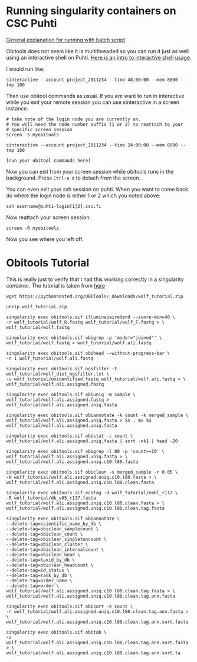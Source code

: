 # Running singularity containers on CSC Puhti
[General explanation for running with batch script](https://docs.csc.fi/computing/containers/run-existing/)

Obitools does not seem like it is multithreaded so you can run it just as well using an interactive shell on Puhti. [Here is an intro to interactive shell usage](https://docs.csc.fi/computing/running/interactive-usage/).

I would run like:
```{bash}
sinteractive --account project_2011234 --time 48:00:00 --mem 8000 --tmp 100
```
Then use obitool commands as usual. If you are want to run in interactive while you exit your remote session you can use sinteractive in a screen instance.

```
# take note of the login node you are currently on. 
# You will need the node number suffix (1 or 2) to reattach to your 
# specific screen session
screen -S myobitools

sinteractive --account project_2011234 --time 24:00:00 --mem 8000 --tmp 100

[run your obitool commands here]
```
Now you can exit from your screen session while obitools runs in the background. Press `Ctrl-a d` to detach from the screen.

You can even exit your ssh session on puhti. When you want to come back do where the login node is either 1 or 2 which you noted above:

```
ssh username@puhti-login[1|2].csc.fi
```
Now reattach your screen session:

```
screen -R myobitools
```

Now you see where you left off.

# Obitools Tutorial
This is really just to verify that I had this working correctly in a singularity container. The tutorial is taken from [here](https://pythonhosted.org/OBITools/wolves.html)

```{bash}
wget https://pythonhosted.org/OBITools/_downloads/wolf_tutorial.zip

unzip wolf_tutorial.zip

singularity exec obitools.sif illuminapairedend --score-min=40 \
-r wolf_tutorial/wolf_R.fastq wolf_tutorial/wolf_F.fastq > \
wolf_tutorial/wolf.fastq

singularity exec obitools.sif obigrep -p 'mode!="joined"' \
wolf_tutorial/wolf.fastq > wolf_tutorial/wolf.ali.fastq

singularity exec obitools.sif obihead --without-progress-bar \
-n 1 wolf_tutorial/wolf.ali.fastq

singularity exec obitools.sif ngsfilter -t wolf_tutorial/wolf_diet_ngsfilter.txt \
-u wolf_tutorial/unidentified.fastq wolf_tutorial/wolf.ali.fastq > \
wolf_tutorial/wolf.ali.assigned.fastq

singularity exec obitools.sif obiuniq -m sample \
wolf_tutorial/wolf.ali.assigned.fastq > wolf_tutorial/wolf.ali.assigned.uniq.fasta

singularity exec obitools.sif obiannotate -k count -k merged_sample \
wolf_tutorial/wolf.ali.assigned.uniq.fasta > $$ ; mv $$ wolf_tutorial/wolf.ali.assigned.uniq.fasta

singularity exec obitools.sif obistat -c count \
wolf_tutorial/wolf.ali.assigned.uniq.fasta | sort -nk1 | head -20

singularity exec obitools.sif obigrep -l 80 -p 'count>=10' \
wolf_tutorial/wolf.ali.assigned.uniq.fasta > \
wolf_tutorial/wolf.ali.assigned.uniq.c10.l80.fasta

singularity exec obitools.sif obiclean -s merged_sample -r 0.05 \
-H wolf_tutorial/wolf.ali.assigned.uniq.c10.l80.fasta > \
wolf_tutorial/wolf.ali.assigned.uniq.c10.l80.clean.fasta

singularity exec obitools.sif ecotag -d wolf_tutorial/embl_r117 \
-R wolf_tutorial/db_v05_r117.fasta wolf_tutorial/wolf.ali.assigned.uniq.c10.l80.clean.fasta > \
wolf_tutorial/wolf.ali.assigned.uniq.c10.l80.clean.tag.fasta

singularity exec obitools.sif obiannotate \
--delete-tag=scientific_name_by_db \
--delete-tag=obiclean_samplecount \
--delete-tag=obiclean_count \
--delete-tag=obiclean_singletoncount \
--delete-tag=obiclean_cluster \
--delete-tag=obiclean_internalcount \
--delete-tag=obiclean_head \
--delete-tag=taxid_by_db \
--delete-tag=obiclean_headcount \
--delete-tag=id_status \
--delete-tag=rank_by_db \
--delete-tag=order_name \
--delete-tag=order \
wolf_tutorial/wolf.ali.assigned.uniq.c10.l80.clean.tag.fasta > \
wolf_tutorial/wolf.ali.assigned.uniq.c10.l80.clean.tag.ann.fasta

singularity exec obitools.sif obisort -k count \
-r wolf_tutorial/wolf.ali.assigned.uniq.c10.l80.clean.tag.ann.fasta > \
wolf_tutorial/wolf.ali.assigned.uniq.c10.l80.clean.tag.ann.sort.fasta

singularity exec obitools.sif obitab \
-o wolf_tutorial/wolf.ali.assigned.uniq.c10.l80.clean.tag.ann.sort.fasta > \
wolf_tutorial/wolf.ali.assigned.uniq.c10.l80.clean.tag.ann.sort.ta
```
